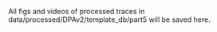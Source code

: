 All figs and videos of processed traces in data/processed/DPAv2/template_db/part5 will be saved here.
